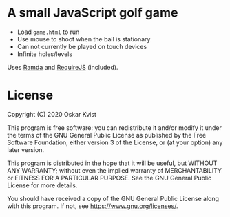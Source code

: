 A small JavaScript golf game
============================

- Load `game.html` to run
- Use mouse to shoot when the ball is stationary
- Can not currently be played on touch devices
- Infinite holes/levels

Uses [Ramda](http://ramdajs.com/0.14/index.html) and
[RequireJS](http://requirejs.org/) (included).

License
=======

Copyright (C) 2020  Oskar Kvist

This program is free software: you can redistribute it
and/or modify it under the terms of the GNU General Public
License as published by the Free Software Foundation, either
version 3 of the License, or (at your option) any later
version.

This program is distributed in the hope that it will be
useful, but WITHOUT ANY WARRANTY; without even the implied
warranty of MERCHANTABILITY or FITNESS FOR A PARTICULAR
PURPOSE. See the GNU General Public License for more
details.

You should have received a copy of the GNU General Public
License along with this program. If not, see
<https://www.gnu.org/licenses/>.
